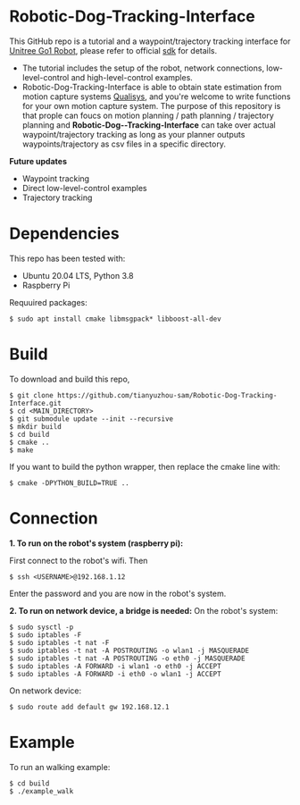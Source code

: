 # Robotic-Dog-Tracking-Interface
This GitHub repo is a tutorial and a waypoint/trajectory tracking interface for [Unitree Go1 Robot](https://shop.unitree.com/), please refer to official [sdk](https://github.com/unitreerobotics/unitree_legged_sdk/tree/go1) for details. 
* The tutorial includes the setup of the robot, network connections, low-level-control and high-level-control examples.
* Robotic-Dog-Tracking-Interface is able to obtain state estimation from motion capture systems [Qualisys](https://www.qualisys.com/), and you're welcome to write functions for your own motion capture system. The purpose of this repository is that prople can foucs on motion planning / path planning / trajectory planning and **Robotic-Dog--Tracking-Interface** can take over actual waypoint/trajectory tracking as long as your planner outputs waypoints/trajectory as csv files in a specific directory.

**Future updates**
* Waypoint tracking
* Direct low-level-control examples
* Trajectory tracking

Dependencies
============
This repo has been tested with:
* Ubuntu 20.04 LTS, Python 3.8
* Raspberry Pi

Requuired packages:
```
$ sudo apt install cmake libmsgpack* libboost-all-dev
```

Build
=====
To download and build this repo,
```
$ git clone https://github.com/tianyuzhou-sam/Robotic-Dog-Tracking-Interface.git
$ cd <MAIN_DIRECTORY>
$ git submodule update --init --recursive
$ mkdir build
$ cd build
$ cmake ..
$ make
```
If you want to build the python wrapper, then replace the cmake line with:
```
$ cmake -DPYTHON_BUILD=TRUE ..
```

Connection
==========
**1. To run on the robot's system (raspberry pi):** 

First connect to the robot's wifi. Then
```
$ ssh <USERNAME>@192.168.1.12
```
Enter the password and you are now in the robot's system.

**2. To run on network device, a bridge is needed:**
On the robot's system:
```
$ sudo sysctl -p
$ sudo iptables -F
$ sudo iptables -t nat -F
$ sudo iptables -t nat -A POSTROUTING -o wlan1 -j MASQUERADE
$ sudo iptables -t nat -A POSTROUTING -o eth0 -j MASQUERADE
$ sudo iptables -A FORWARD -i wlan1 -o eth0 -j ACCEPT
$ sudo iptables -A FORWARD -i eth0 -o wlan1 -j ACCEPT
```
On network device:
```
$ sudo route add default gw 192.168.12.1
```


Example
=======
To run an walking example:
```
$ cd build
$ ./example_walk
```

